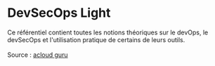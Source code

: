 # DevSecOps Light

Ce référentiel contient toutes les notions théoriques sur le devOps, le devSecOps et l'utilisation pratique de certains de leurs outils. 
<br><br>
Source : [acloud guru](https://learn.acloud.guru/)